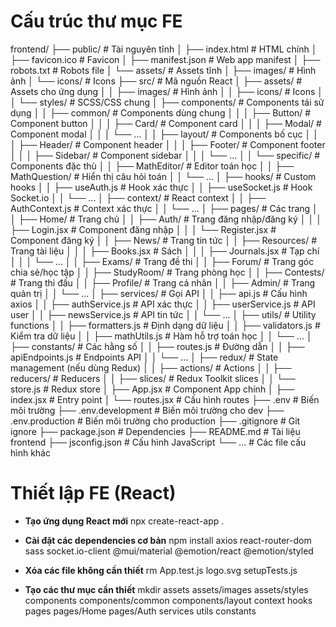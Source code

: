 # Cấu trúc thư mục FE

frontend/
├── public/                  # Tài nguyên tĩnh
│   ├── index.html           # HTML chính
│   ├── favicon.ico          # Favicon
│   ├── manifest.json        # Web app manifest
│   ├── robots.txt           # Robots file
│   └── assets/              # Assets tĩnh
│       ├── images/          # Hình ảnh
│       └── icons/           # Icons
├── src/                     # Mã nguồn React
│   ├── assets/              # Assets cho ứng dụng
│   │   ├── images/          # Hình ảnh
│   │   ├── icons/           # Icons
│   │   └── styles/          # SCSS/CSS chung
│   ├── components/          # Components tái sử dụng
│   │   ├── common/          # Components dùng chung
│   │   │   ├── Button/      # Component button
│   │   │   ├── Card/        # Component card
│   │   │   ├── Modal/       # Component modal
│   │   │   └── ...
│   │   ├── layout/          # Components bố cục
│   │   │   ├── Header/      # Component header
│   │   │   ├── Footer/      # Component footer
│   │   │   ├── Sidebar/     # Component sidebar
│   │   │   └── ...
│   │   └── specific/        # Components đặc thù
│   │       ├── MathEditor/  # Editor toán học
│   │       ├── MathQuestion/ # Hiển thị câu hỏi toán
│   │       └── ...
│   ├── hooks/               # Custom hooks
│   │   ├── useAuth.js       # Hook xác thực
│   │   ├── useSocket.js     # Hook Socket.io
│   │   └── ...
│   ├── context/             # React context
│   │   ├── AuthContext.js   # Context xác thực
│   │   └── ...
│   ├── pages/               # Các trang
│   │   ├── Home/            # Trang chủ
│   │   ├── Auth/            # Trang đăng nhập/đăng ký
│   │   │   ├── Login.jsx    # Component đăng nhập
│   │   │   └── Register.jsx # Component đăng ký
│   │   ├── News/            # Trang tin tức
│   │   ├── Resources/       # Trang tài liệu
│   │   │   ├── Books.jsx    # Sách
│   │   │   ├── Journals.jsx # Tạp chí
│   │   │   └── ...
│   │   ├── Exams/           # Trang đề thi
│   │   ├── Forum/           # Trang góc chia sẻ/học tập
│   │   ├── StudyRoom/       # Trang phòng học
│   │   ├── Contests/        # Trang thi đấu
│   │   ├── Profile/         # Trang cá nhân
│   │   ├── Admin/           # Trang quản trị
│   │   └── ...
│   ├── services/            # Gọi API
│   │   ├── api.js           # Cấu hình axios
│   │   ├── authService.js   # API xác thực
│   │   ├── userService.js   # API user
│   │   ├── newsService.js   # API tin tức
│   │   └── ...
│   ├── utils/               # Utility functions
│   │   ├── formatters.js    # Định dạng dữ liệu
│   │   ├── validators.js    # Kiểm tra dữ liệu
│   │   ├── mathUtils.js     # Hàm hỗ trợ toán học
│   │   └── ...
│   ├── constants/           # Các hằng số
│   │   ├── routes.js        # Đường dẫn
│   │   ├── apiEndpoints.js  # Endpoints API
│   │   └── ...
│   ├── redux/               # State management (nếu dùng Redux)
│   │   ├── actions/         # Actions
│   │   ├── reducers/        # Reducers
│   │   ├── slices/          # Redux Toolkit slices
│   │   └── store.js         # Redux store
│   ├── App.jsx              # Component App chính
│   ├── index.jsx            # Entry point
│   └── routes.jsx           # Cấu hình routes
├── .env                     # Biến môi trường
├── .env.development         # Biến môi trường cho dev
├── .env.production          # Biến môi trường cho production
├── .gitignore               # Git ignore
├── package.json             # Dependencies
├── README.md                # Tài liệu frontend
├── jsconfig.json            # Cấu hình JavaScript
└── ...                      # Các file cấu hình khác


# Thiết lập FE (React)

- **Tạo ứng dụng React mới**
    npx create-react-app .

- **Cài đặt các dependencies cơ bản**
    npm install axios react-router-dom sass socket.io-client @mui/material @emotion/react @emotion/styled

- **Xóa các file không cần thiết**
    rm App.test.js logo.svg setupTests.js

- **Tạo các thư mục cần thiết**
    mkdir assets assets/images assets/styles components components/common components/layout context hooks pages pages/Home pages/Auth services utils constants